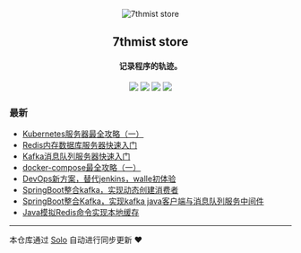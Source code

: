 <p align="center"><img alt="7thmist store" src="https://static.b3log.org/images/brand/solo-32.png"></p><h2 align="center">
7thmist store
</h2>

<h4 align="center">记录程序的轨迹。</h4>
<p align="center"><a title="7thmist store" target="_blank" href="https://github.com/AxisLamb/solo-blog"><img src="https://img.shields.io/github/last-commit/AxisLamb/solo-blog.svg?style=flat-square&color=FF9900"></a>
<a title="GitHub repo size in bytes" target="_blank" href="https://github.com/AxisLamb/solo-blog"><img src="https://img.shields.io/github/repo-size/AxisLamb/solo-blog.svg?style=flat-square"></a>
<a title="Solo Version" target="_blank" href="https://github.com/b3log/solo/releases"><img src="https://img.shields.io/badge/solo-3.6.4-f1e05a.svg?style=flat-square&color=blueviolet"></a>
<a title="Hits" target="_blank" href="https://github.com/b3log/hits"><img src="https://hits.b3log.org/AxisLamb/solo-blog.svg"></a></p>

### 最新

* [Kubernetes服务器最全攻略（一）](http://7thmist.store/articles/2019/09/24/1569296110875.html)
* [Redis内存数据库服务器快速入门](http://7thmist.store/articles/2019/09/24/1569295014754.html)
* [Kafka消息队列服务器快速入门](http://7thmist.store/articles/2019/09/24/1569293566124.html)
* [docker-compose最全攻略（一）](http://7thmist.store/articles/2019/09/19/1568861522804.html)
* [DevOps新方案，替代jenkins，walle初体验](http://7thmist.store/articles/2019/09/19/1568861421299.html)
* [SpringBoot整合kafka，实现动态创建消费者](http://7thmist.store/articles/2019/09/19/1568855768265.html)
* [SpringBoot整合Kafka，实现kafka java客户端与消息队列服务中间件](http://7thmist.store/articles/2019/09/19/1568855208050.html)
* [Java模拟Redis命令实现本地缓存](http://7thmist.store/articles/2019/09/12/1568301325845.html)



---

本仓库通过 [Solo](https://github.com/b3log/solo) 自动进行同步更新 ❤️ 